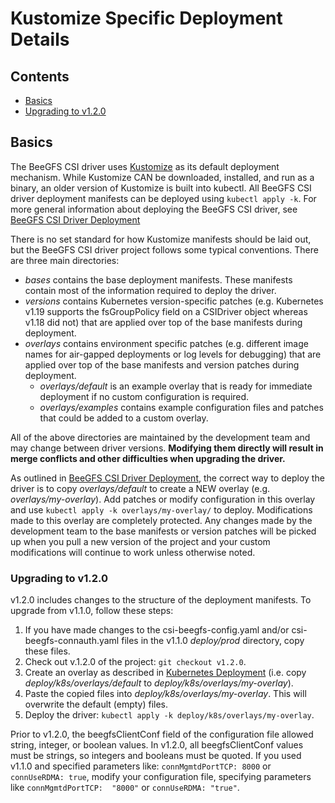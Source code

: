 # Kustomize Specific Deployment Details

<a name="contents"></a>
## Contents

* [Basics](#basics)
* [Upgrading to v1.2.0](#upgrade-1.2.0-kubernetes-deployment)

<a name="basics"></a>
## Basics

The BeeGFS CSI driver uses [Kustomize](https://kustomize.io/) as its default 
deployment mechanism. While Kustomize CAN be downloaded, installed, and run as 
a binary, an older version of Kustomize is built into kubectl. All BeeGFS 
CSI driver deployment manifests can be deployed using `kubectl apply -k`. For 
more general information about deploying the BeeGFS CSI driver, see [BeeGFS 
CSI Driver Deployment](../../docs/deployment.md)

There is no set standard for how Kustomize manifests should be laid out, but 
the BeeGFS CSI driver project follows some typical conventions. There are three 
main directories:
* *bases* contains the base deployment manifests. These manifests contain most 
  of the information required to deploy the driver. 
* *versions* contains Kubernetes version-specific patches (e.g. Kubernetes 
  v1.19 supports the fsGroupPolicy field on a CSIDriver object whereas v1.18 
  did not) that are applied over top of the base manifests during deployment. 
* *overlays* contains environment specific patches (e.g. different image names
  for air-gapped deployments or log levels for debugging) that are applied 
  over top of the base manifests and version patches during deployment. 
    * *overlays/default* is an example overlay that is ready for immediate 
      deployment if no custom configuration is required.
    * *overlays/examples* contains example configuration files and patches that 
      could be added to a custom overlay.

All of the above directories are maintained by the development team and may 
change between driver versions. **Modifying them directly will result in merge 
conflicts and other difficulties when upgrading the driver.**

As outlined in [BeeGFS CSI Driver Deployment](../../docs/deployment.md), the 
correct way to deploy the driver is to copy *overlays/default* to create a NEW 
overlay (e.g. *overlays/my-overlay*). Add patches or modify configuration 
in this overlay and use `kubectl apply -k overlays/my-overlay/` to deploy.
Modifications made to this overlay are completely protected. Any changes made 
by the development team to the base manifests or version patches will be picked 
up when you pull a new version of the project and your custom modifications will 
continue to work unless otherwise noted.

<a name="upgrade-1.2.0-kubernetes-deployment"></a>
### Upgrading to v1.2.0

v1.2.0 includes changes to the structure of the deployment manifests. To upgrade
from v1.1.0, follow these steps:

1. If you have made changes to the csi-beegfs-config.yaml and/or
   csi-beegfs-connauth.yaml files in the v1.1.0 *deploy/prod* directory, copy
   these files.
1. Check out v.1.2.0 of the project: `git checkout v1.2.0`.
1. Create an overlay as described
   in [Kubernetes Deployment](#kubernetes-deployment) (i.e. copy
   *deploy/k8s/overlays/default* to *deploy/k8s/overlays/my-overlay*).
1. Paste the copied files into *deploy/k8s/overlays/my-overlay*. This will
   overwrite the default (empty) files.
1. Deploy the driver: `kubectl apply -k deploy/k8s/overlays/my-overlay`.

Prior to v1.2.0, the beegfsClientConf field of the configuration file allowed 
string, integer, or boolean values. In v1.2.0, all beegfsClientConf values must 
be strings, so integers and booleans must be quoted. If you used v1.1.0 and 
specified parameters like: `connMgmtdPortTCP: 8000` or `connUseRDMA: true`, 
modify your configuration file, specifying parameters like `connMgmtdPortTCP: 
"8000"` or `connUseRDMA: "true"`.
